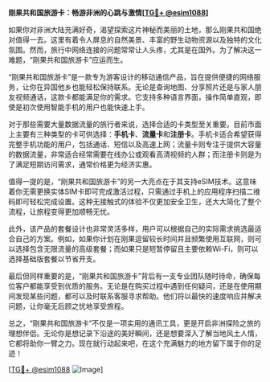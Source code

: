 **刚果共和国旅游卡：畅游非洲的心跳与激情[[TG💪+ @esim1088](https://t.me/s/esim1088)]**

如果你对非洲大陆充满好奇，渴望探索这片神秘而美丽的土地，那么刚果共和国绝对值得一去。这里有着令人屏息的自然美景、丰富的野生动物资源以及独特的文化氛围。然而，旅行中网络连接的问题常常让人头疼，尤其是在国外。为了解决这一难题，“刚果共和国旅游卡”应运而生。

“刚果共和国旅游卡”是一款专为游客设计的移动通信产品，旨在提供便捷的网络服务，让你在异国他乡也能轻松保持联系。无论是查询地图、分享照片还是与家人朋友视频通话，这款卡都能满足你的需求。它支持多种语言界面，操作简单直观，即使是初次使用智能手机的用户也能快速上手。

对于那些需要大量数据流量的旅行者来说，选择合适的卡类型至关重要。目前市面上主要有三种类型的卡可供选择：**手机卡**、**流量卡**和**注册卡**。手机卡适合希望获得完整手机功能的用户，包括通话、短信以及高速上网；流量卡则专注于提供大容量的数据流量，非常适合经常需要在线办公或观看高清视频的人群；而注册卡则是为了满足短期访问需求，通常价格更为经济实惠。

值得一提的是，“刚果共和国旅游卡”的另一大亮点在于其支持eSIM技术。这意味着你无需更换实体SIM卡即可完成激活过程，只需通过手机上的应用程序扫描二维码即可轻松完成设置。这种无接触式的体验不仅更加安全卫生，还大大简化了整个流程，让旅程变得更加顺畅无忧。

此外，该产品的套餐设计也非常灵活多样，用户可以根据自己的实际需求挑选最适合自己的方案。例如，如果你计划在刚果逗留较长时间并且频繁使用互联网，则可以选择包含无限流量的高级套餐；而如果只是短暂停留且主要依赖Wi-Fi，则可以选择基础版套餐以节省开支。

最后但同样重要的是，“刚果共和国旅游卡”背后有一支专业团队随时待命，确保每位客户都能享受到优质的服务。无论是在购买过程中遇到任何疑问，还是在使用期间发现某些问题，都可以及时联系客服寻求帮助。他们将以最快的速度响应并解决问题，让你毫无后顾之忧地享受旅程。

总之，“刚果共和国旅游卡”不仅是一项实用的通讯工具，更是开启非洲探险之旅的理想伴侣。无论你是想记录下沿途的美好瞬间，还是想要深入了解当地风土人情，它都将助你一臂之力。现在就行动起来吧，在这个充满魅力的地方留下属于你的足迹！

[[TG💪+ @esim1088](https://t.me/s/esim1088) ![Image](https://i.postimg.cc/4NQfJmqS/Snipaste-2025-05-13-00-14-12.png)]